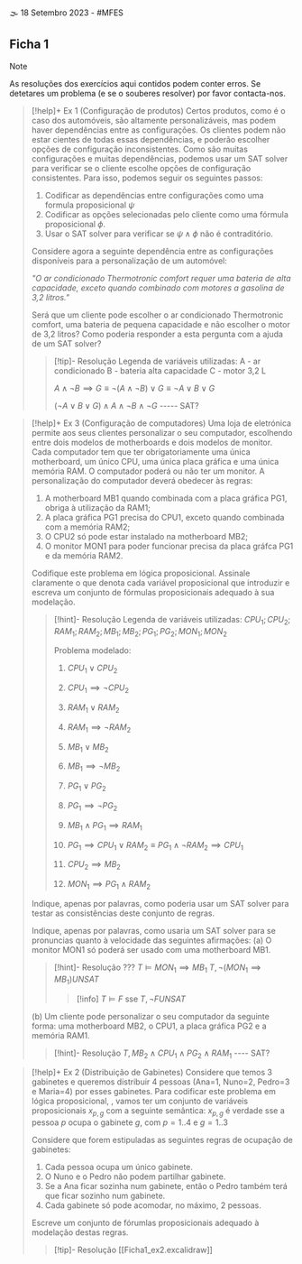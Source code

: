  🌫 18 Setembro 2023 -  #MFES

## Ficha 1

> [!note]
> As resoluções dos exercícios aqui contidos podem conter erros. Se detetares um problema (e se o souberes resolver) por favor contacta-nos.



> [!help]+ Ex 1 (Configuração de produtos)
> Certos produtos, como é o caso dos automóveis, são altamente personalizáveis, mas podem haver dependências entre as configurações. Os clientes podem não estar cientes de todas essas dependências, e poderão escolher opções de configuração inconsistentes.
> Como são muitas configurações e muitas dependências, podemos usar um SAT solver para verificar se o cliente escolhe opções de configuração consistentes. Para isso, podemos seguir os seguintes passos:
> 
> 1. Codificar as dependências entre configurações como uma formula proposicional $\psi$
> 2. Codificar as opções selecionadas pelo cliente como uma fórmula proposicional $\phi$.
> 3. Usar o SAT solver para verificar se $\psi \land \phi$ não é contraditório.
> 
> Considere agora a seguinte dependência entre as configurações disponíveis para a personalização de um automóvel:
> 
> *"O ar condicionado Thermotronic comfort requer uma bateria de alta capacidade, exceto quando combinado com motores a gasolina de 3,2 litros."*
> 
> Será que um cliente pode escolher o ar condicionado Thermotronic comfort, uma bateria de pequena capacidade e não escolher o motor de 3,2 litros? Como poderia responder a esta pergunta com a ajuda de um SAT solver?
> 
>  > [!tip]- Resolução
>  > Legenda de variáveis utilizadas:
>  > A - ar condicionado
>  > B - bateria alta capacidade
>  > C - motor 3,2 L
>  >
>  >$A \land \neg B \implies G \equiv \neg (A \land \neg B) \lor G \equiv \neg A \lor B \lor G$
>  >
>  >$(\neg A \lor B \lor G) \land A \land \neg B \land \neg G$       ----- SAT?
>  >
>  


> [!help]+ Ex 3 (Configuração de computadores)
> Uma loja de eletrónica permite aos seus clientes personalizar o seu computador, escolhendo entre dois modelos de motherboards e dois modelos de monitor. Cada computador tem que ter obrigatoriamente uma única motherboard, um único CPU, uma única placa gráfica e uma única memória RAM. O computador poderá ou não ter um monitor. A personalização do computador deverá obedecer às regras:
> 1. A motherboard MB1 quando combinada com a placa gráfica PG1, obriga à utilização da RAM1;
> 2. A placa gráfica PG1 precisa do CPU1, exceto quando combinada com a memória RAM2;
> 3.  O CPU2 só pode estar instalado na motherboard MB2;
> 4.  O monitor MON1 para poder funcionar precisa da placa gráfca PG1 e da memória RAM2.
>
>Codifique este problema em lógica proposicional. Assinale claramente o que denota cada variável proposicional que introduzir e escreva um conjunto de fórmulas proposicionais adequado à sua modelação.
>   
>  > [!hint]- Resolução
>  > Legenda de variáveis utilizadas:
>  > $CPU_1; CPU_2; RAM_1; RAM_2; MB_1; MB_2; PG_1; PG_2; MON_1; MON_2$
>  > 
>  > Problema modelado:
>  > 1. $CPU_1 \lor CPU_2$
>  > 2. $CPU_1 \implies \neg CPU_2$
>  > 3. $RAM_1 \lor RAM_2$
>  > 4. $RAM_1 \implies \neg RAM_2$
>  > 5. $MB_1 \lor MB_2$
>  > 6. $MB_1 \implies \neg MB_2$
>  > 7. $PG_1 \lor PG_2$
>  > 8. $PG_1 \implies \neg PG_2$
>  >    
>  > 9. $MB_1 \land PG_1 \implies RAM_1$
>  > 10. $PG_1 \implies CPU_1 \lor RAM_2 \equiv PG_1 \land \neg RAM_2 \implies CPU_1$
>  > 11. $CPU_2 \implies MB_2$
>  > 12. $MON_1 \implies PG_1 \land RAM_2$
>  
>  Indique, apenas por palavras, como poderia usar um SAT solver para testar as consistências deste conjunto de regras.
>  
>  Indique, apenas por palavras, como usaria um SAT solver para se pronuncias quanto à velocidade das seguintes afirmações:
>  (a) O monitor MON1 só poderá ser usado com uma motherboard MB1.
> > [!hint]- Resolução
> > ??? $T \models MON_1 \implies MB_1$
> > $T, \neg (MON_1 \implies MB_1) UNSAT$
> > > [!info] $T \models F$ sse  $T, \neg F UNSAT$
> 
> (b) Um cliente pode personalizar o seu computador da seguinte forma: uma motherboard MB2, o CPU1, a placa gráfica PG2 e a memória RAM1.
> >[!hint]- Resolução
> >$T, MB_2 \land CPU_1 \land PG_2 \land RAM_1$  ---- SAT?

> [!help]+ Ex 2 (Distribuição de Gabinetes)
> Considere que temos 3 gabinetes e  queremos distribuir 4 pessoas (Ana=1, Nuno=2, Pedro=3 e Maria=4) por esses gabinetes.  Para codificar este problema em lógica proposicional, , vamos ter um conjunto de variáveis proposicionais $x_{p,g}$ com a seguinte semântica:
> $x_{p,g}$ é verdade sse a pessoa $p$ ocupa o gabinete $g$, com $p=1..4$ e $g=1..3$
> 
> Considere que forem estipuladas as seguintes regras de ocupação de gabinetes:
> 1. Cada pessoa ocupa um único gabinete.
> 2. O Nuno e o Pedro não podem partilhar gabinete.
> 3. Se a Ana ficar sozinha num gabinete, então o Pedro também terá que ficar sozinho num gabinete.
> 4. Cada gabinete só pode acomodar, no máximo, 2 pessoas.
>    
> Escreve um conjunto de fórumlas proposicionais adequado à modelação destas regras.
> 
> >[!tip]- Resolução
> > [[Ficha1_ex2.excalidraw]]
